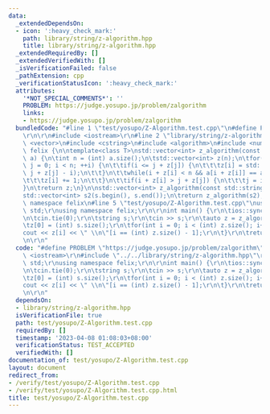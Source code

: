 ```yaml
---
data:
  _extendedDependsOn:
  - icon: ':heavy_check_mark:'
    path: library/string/z-algorithm.hpp
    title: library/string/z-algorithm.hpp
  _extendedRequiredBy: []
  _extendedVerifiedWith: []
  _isVerificationFailed: false
  _pathExtension: cpp
  _verificationStatusIcon: ':heavy_check_mark:'
  attributes:
    '*NOT_SPECIAL_COMMENTS*': ''
    PROBLEM: https://judge.yosupo.jp/problem/zalgorithm
    links:
    - https://judge.yosupo.jp/problem/zalgorithm
  bundledCode: "#line 1 \"test/yosupo/Z-Algorithm.test.cpp\"\n#define PROBLEM \"https://judge.yosupo.jp/problem/zalgorithm\"\
    \r\n\r\n#include <iostream>\r\n#line 2 \"library/string/z-algorithm.hpp\"\n#include\
    \ <vector>\n#include <cstring>\n#include <algorithm>\n#include <numeric>\n\nnamespace\
    \ felix {\n\ntemplate<class T>\nstd::vector<int> z_algorithm(const std::vector<T>&\
    \ a) {\n\tint n = (int) a.size();\n\tstd::vector<int> z(n);\n\tfor(int i = 1,\
    \ j = 0; i < n; ++i) {\n\t\tif(i <= j + z[j]) {\n\t\t\tz[i] = std::min(z[i - j],\
    \ j + z[j] - i);\n\t\t}\n\t\twhile(i + z[i] < n && a[i + z[i]] == a[z[i]]) {\n\
    \t\t\tz[i] += 1;\n\t\t}\n\t\tif(i + z[i] > j + z[j]) {\n\t\t\tj = i;\n\t\t}\n\t\
    }\n\treturn z;\n}\n\nstd::vector<int> z_algorithm(const std::string& s) {\n\t\
    std::vector<int> s2(s.begin(), s.end());\n\treturn z_algorithm(s2);\n}\n\n} //\
    \ namespace felix\n#line 5 \"test/yosupo/Z-Algorithm.test.cpp\"\nusing namespace\
    \ std;\r\nusing namespace felix;\r\n\r\nint main() {\r\n\tios::sync_with_stdio(false);\r\
    \n\tcin.tie(0);\r\n\tstring s;\r\n\tcin >> s;\r\n\tauto z = z_algorithm(s);\r\n\
    \tz[0] = (int) s.size();\r\n\tfor(int i = 0; i < (int) z.size(); i++) {\r\n\t\t\
    cout << z[i] << \" \\n\"[i == (int) z.size() - 1];\r\n\t}\r\n\treturn 0;\r\n}\r\
    \n\r\n"
  code: "#define PROBLEM \"https://judge.yosupo.jp/problem/zalgorithm\"\r\n\r\n#include\
    \ <iostream>\r\n#include \"../../library/string/z-algorithm.hpp\"\r\nusing namespace\
    \ std;\r\nusing namespace felix;\r\n\r\nint main() {\r\n\tios::sync_with_stdio(false);\r\
    \n\tcin.tie(0);\r\n\tstring s;\r\n\tcin >> s;\r\n\tauto z = z_algorithm(s);\r\n\
    \tz[0] = (int) s.size();\r\n\tfor(int i = 0; i < (int) z.size(); i++) {\r\n\t\t\
    cout << z[i] << \" \\n\"[i == (int) z.size() - 1];\r\n\t}\r\n\treturn 0;\r\n}\r\
    \n\r\n"
  dependsOn:
  - library/string/z-algorithm.hpp
  isVerificationFile: true
  path: test/yosupo/Z-Algorithm.test.cpp
  requiredBy: []
  timestamp: '2023-04-08 01:08:03+08:00'
  verificationStatus: TEST_ACCEPTED
  verifiedWith: []
documentation_of: test/yosupo/Z-Algorithm.test.cpp
layout: document
redirect_from:
- /verify/test/yosupo/Z-Algorithm.test.cpp
- /verify/test/yosupo/Z-Algorithm.test.cpp.html
title: test/yosupo/Z-Algorithm.test.cpp
---
```

